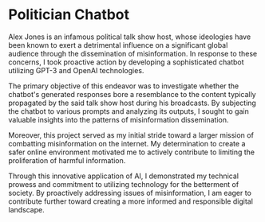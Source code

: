 # Politician Chatbot

Alex Jones is an infamous political talk show host, whose ideologies have been known to exert a detrimental influence on a significant global audience through the dissemination of misinformation. In response to these concerns, I took proactive action by developing a sophisticated chatbot utilizing GPT-3 and OpenAI technologies.

The primary objective of this endeavor was to investigate whether the chatbot's generated responses bore a resemblance to the content typically propagated by the said talk show host during his broadcasts. By subjecting the chatbot to various prompts and analyzing its outputs, I sought to gain valuable insights into the patterns of misinformation dissemination.

Moreover, this project served as my initial stride toward a larger mission of combatting misinformation on the internet. My determination to create a safer online environment motivated me to actively contribute to limiting the proliferation of harmful information.

Through this innovative application of AI, I demonstrated my technical prowess and commitment to utilizing technology for the betterment of society. By proactively addressing issues of misinformation, I am eager to contribute further toward creating a more informed and responsible digital landscape.
